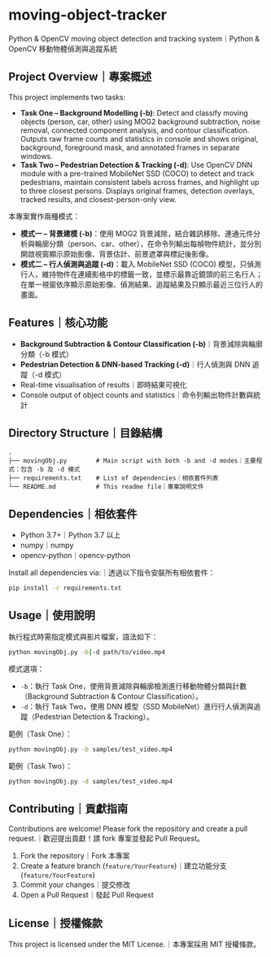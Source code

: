 # moving-object-tracker  
Python & OpenCV moving object detection and tracking system｜Python & OpenCV 移動物體偵測與追蹤系統

## Project Overview｜專案概述  
This project implements two tasks:  
- **Task One – Background Modelling (-b)**: Detect and classify moving objects (person, car, other) using MOG2 background subtraction, noise removal, connected component analysis, and contour classification. Outputs raw frame counts and statistics in console and shows original, background, foreground mask, and annotated frames in separate windows.  
- **Task Two – Pedestrian Detection & Tracking (-d)**: Use OpenCV DNN module with a pre-trained MobileNet SSD (COCO) to detect and track pedestrians, maintain consistent labels across frames, and highlight up to three closest persons. Displays original frames, detection overlays, tracked results, and closest-person-only view.  

本專案實作兩種模式：  
- **模式一 – 背景建模 (-b)**：使用 MOG2 背景減除，結合雜訊移除、連通元件分析與輪廓分類（person、car、other），在命令列輸出每幀物件統計，並分別開啟視窗顯示原始影像、背景估計、前景遮罩與標記後影像。  
- **模式二 – 行人偵測與追蹤 (-d)**：載入 MobileNet SSD (COCO) 模型，只偵測行人，維持物件在連續影格中的標籤一致，並標示最靠近鏡頭的前三名行人；在單一視窗依序顯示原始影像、偵測結果、追蹤結果及只顯示最近三位行人的畫面。

## Features｜核心功能  
- **Background Subtraction & Contour Classification (-b)**｜背景減除與輪廓分類（-b 模式）  
- **Pedestrian Detection & DNN-based Tracking (-d)**｜行人偵測與 DNN 追蹤（-d 模式）  
- Real-time visualisation of results｜即時結果可視化  
- Console output of object counts and statistics｜命令列輸出物件計數與統計  

## Directory Structure｜目錄結構  
```
.
├── movingObj.py        # Main script with both -b and -d modes｜主要程式：包含 -b 及 -d 模式
├── requirements.txt    # List of dependencies｜相依套件列表
└── README.md           # This readme file｜專案說明文件
```

## Dependencies｜相依套件  
- Python 3.7+｜Python 3.7 以上  
- numpy｜numpy  
- opencv-python｜opencv-python  

Install all dependencies via:｜透過以下指令安裝所有相依套件：  
```bash
pip install -r requirements.txt
```

## Usage｜使用說明  
執行程式時需指定模式與影片檔案，語法如下：  
```bash
python movingObj.py -b|-d path/to/video.mp4
```  
模式選項：  
- `-b`：執行 Task One，使用背景減除與輪廓檢測進行移動物體分類與計數（Background Subtraction & Contour Classification）。  
- `-d`：執行 Task Two，使用 DNN 模型（SSD MobileNet）進行行人偵測與追蹤（Pedestrian Detection & Tracking）。  

範例（Task One）：  
```bash
python movingObj.py -b samples/test_video.mp4
```  
範例（Task Two）：  
```bash
python movingObj.py -d samples/test_video.mp4
```

## Contributing｜貢獻指南  
Contributions are welcome! Please fork the repository and create a pull request.｜歡迎提出貢獻！請 fork 專案並發起 Pull Request。  
1. Fork the repository｜Fork 本專案  
2. Create a feature branch (`feature/YourFeature`)｜建立功能分支 (`feature/YourFeature`)  
3. Commit your changes｜提交修改  
4. Open a Pull Request｜發起 Pull Request  

## License｜授權條款  
This project is licensed under the MIT License.｜本專案採用 MIT 授權條款。  
